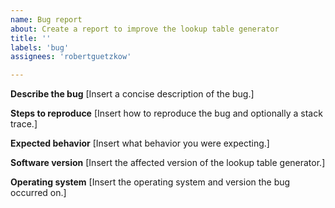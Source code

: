 ```yaml
---
name: Bug report
about: Create a report to improve the lookup table generator
title: ''
labels: 'bug'
assignees: 'robertguetzkow'

---
```


**Describe the bug**
[Insert a concise description of the bug.]

**Steps to reproduce**
[Insert how to reproduce the bug and optionally a stack trace.]

**Expected behavior**
[Insert what behavior you were expecting.]

**Software version**
[Insert the affected version of the lookup table generator.]

**Operating system**
[Insert the operating system and version the bug occurred on.]
